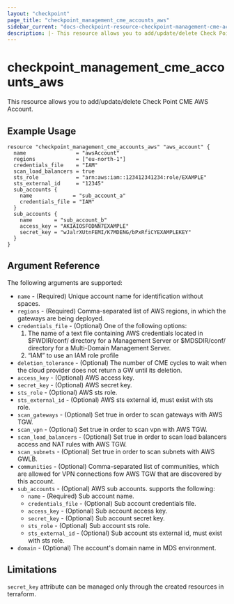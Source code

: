 ```yaml
---
layout: "checkpoint"
page_title: "checkpoint_management_cme_accounts_aws"
sidebar_current: "docs-checkpoint-resource-checkpoint-management-cme-accounts-aws"
description: |- This resource allows you to add/update/delete Check Point CME AWS Account.
---
```


# checkpoint_management_cme_accounts_aws

This resource allows you to add/update/delete Check Point CME AWS Account.

## Example Usage

```hcl
resource "checkpoint_management_cme_accounts_aws" "aws_account" {
  name                = "awsAccount"
  regions             = ["eu-north-1"]
  credentials_file    = "IAM"
  scan_load_balancers = true
  sts_role            = "arn:aws:iam::123412341234:role/EXAMPLE"
  sts_external_id     = "12345"
  sub_accounts {
    name             = "sub_account_a"
    credentials_file = "IAM"
  }
  sub_accounts {
    name       = "sub_account_b"
    access_key = "AKIAIOSFODNN7EXAMPLE"
    secret_key = "wJalrXUtnFEMI/K7MDENG/bPxRfiCYEXAMPLEKEY"
  }
}
```

## Argument Reference

The following arguments are supported:

* `name` - (Required) Unique account name for identification without spaces.
* `regions` - (Required) Comma-separated list of AWS regions, in which the gateways are being deployed.
* `credentials_file` - (Optional) One of the following options:
    1. The name of a text file containing AWS credentials located in $FWDIR/conf/ directory for a Management Server or
       $MDSDIR/conf/ directory for a Multi-Domain Management Server.
    2. “IAM” to use an IAM role profile
* `deletion_tolerance` - (Optional) The number of CME cycles to wait when the cloud provider does not return a GW until
  its deletion.
* `access_key` - (Optional) AWS access key.
* `secret_key` - (Optional) AWS secret key.
* `sts_role` - (Optional) AWS sts role.
* `sts_external_id` - (Optional) AWS sts external id, must exist with sts role.
* `scan_gateways` - (Optional) Set true in order to scan gateways with AWS TGW.
* `scan_vpn` - (Optional) Set true in order to scan vpn with AWS TGW.
* `scan_load_balancers` - (Optional) Set true in order to scan load balancers access and NAT rules with AWS TGW.
* `scan_subnets` - (Optional) Set true in order to scan subnets with AWS GWLB.
* `communities` - (Optional) Comma-separated list of communities, which are allowed for VPN connections fow AWS TGW that
  are discovered by this account.
* `sub_accounts` - (Optional) AWS sub accounts. supports the following:
    * `name` - (Required) Sub account name.
    * `credentials_file` - (Optional) Sub account credentials file.
    * `access_key` - (Optional) Sub account access key.
    * `secret_key` - (Optional) Sub account secret key.
    * `sts_role` - (Optional) Sub account sts role.
    * `sts_external_id` - (Optional) Sub account sts external id, must exist with sts role.
* `domain` - (Optional) The account's domain name in MDS environment.

## Limitations

`secret_key` attribute can be managed only through the created resources in terraform.
